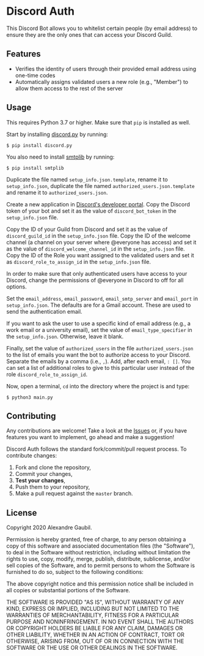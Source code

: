 # Discord Auth

This Discord Bot allows you to whitelist certain people (by email address) to ensure they are the only ones that can access your Discord Guild.

## Features

* Verifies the identity of users through their provided email address using one-time codes
* Automatically assigns validated users a new role (e.g., "Member") to allow them access to the rest of the server

## Usage

This requires Python 3.7 or higher. Make sure that `pip` is installed as well.

Start by installing [discord.py](https://pypi.org/project/discord.py/) by running:

```console
$ pip install discord.py
```

You also need to install [smtplib](https://docs.python.org/3/library/smtplib.html) by running:

```console
$ pip install smtplib
```

Duplicate the file named `setup_info.json.template`, rename it to `setup_info.json`, duplicate the file named `authorized_users.json.template` and rename it to `authorized_users.json`.

Create a new application in [Discord's developer portal](https://discord.com/developers/). Copy the Discord token of your bot and set it as the value of `discord_bot_token` in the `setup_info.json` file.

Copy the ID of your Guild from Discord and set it as the value of `discord_guild_id` in the `setup_info.json` file. Copy the ID of the welcome channel (a channel on your server where @everyone has access) and set it as the value of `discord_welcome_channel_id` in the `setup_info.json` file. Copy the ID of the Role you want assigned to the validated users and set it as `discord_role_to_assign_id` in the `setup_info.json` file.

In order to make sure that only authenticated users have access to your Discord, change the permissions of @everyone in Discord to off for all options.

Set the `email_address`, `email_password`, `email_smtp_server` and `email_port` in `setup_info.json`. The defaults are for a Gmail account. These are used to send the authentication email.

If you want to ask the user to use a specific kind of email address (e.g., a work email or a university email), set the value of `email_type_specifier` in the `setup_info.json`. Otherwise, leave it blank.

Finally, set the value of `authorized_users` in the file `authorized_users.json` to the list of emails you want the bot to authorize access to your Discord. Separate the emails by a comma (i.e., `,`). Add, after each email, `: []`.  You can set a list of additional roles to give to this particular user instead of the role `discord_role_to_assign_id`.

Now, open a terminal, `cd` into the directory where the project is and type:

```console
$ python3 main.py
```

## Contributing

Any contributions are welcome! Take a look at the [Issues](https://github.com/AlexandreGaubil/discord-auth/issues) or, if you have features you want to implement, go ahead and make a suggestion!

Discord Auth follows the standard fork/commit/pull request process. To contribute changes:
1. Fork and clone the repository,
2. Commit your changes,
3. **Test your changes**,
4. Push them to your repository,
5. Make a pull request against the `master` branch.

##  License

Copyright 2020 Alexandre Gaubil.

Permission is hereby granted, free of charge, to any person obtaining a copy of this software and associated documentation files (the "Software"), to deal in the Software without restriction, including without limitation the rights to use, copy, modify, merge, publish, distribute, sublicense, and/or sell copies of the Software, and to permit persons to whom the Software is furnished to do so, subject to the following conditions:

The above copyright notice and this permission notice shall be included in all copies or substantial portions of the Software.

THE SOFTWARE IS PROVIDED "AS IS", WITHOUT WARRANTY OF ANY KIND, EXPRESS OR IMPLIED, INCLUDING BUT NOT LIMITED TO THE WARRANTIES OF MERCHANTABILITY, FITNESS FOR A PARTICULAR PURPOSE AND NONINFRINGEMENT. IN NO EVENT SHALL THE AUTHORS OR COPYRIGHT HOLDERS BE LIABLE FOR ANY CLAIM, DAMAGES OR OTHER LIABILITY, WHETHER IN AN ACTION OF CONTRACT, TORT OR OTHERWISE, ARISING FROM, OUT OF OR IN CONNECTION WITH THE SOFTWARE OR THE USE OR OTHER DEALINGS IN THE SOFTWARE.